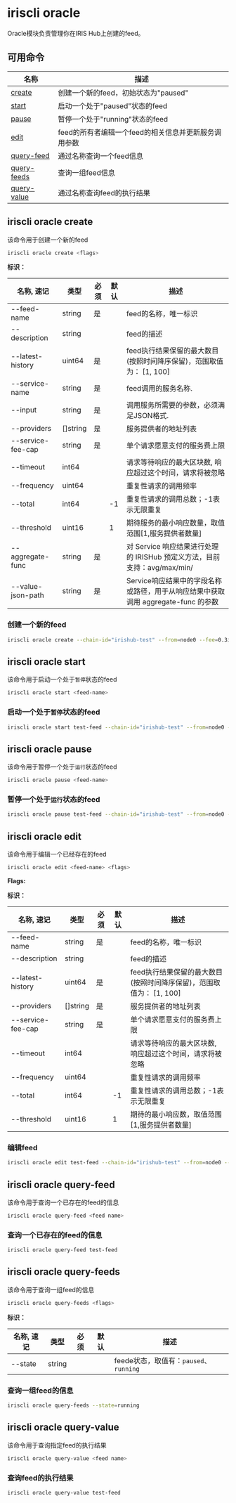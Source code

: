 # iriscli oracle

Oracle模块负责管理你在IRIS Hub上创建的feed。

## 可用命令

| 名称                                       | 描述                                 |
| ------------------------------------------ | ------------------------------------ |
| [create](#iriscli-oracle-create)           | 创建一个新的feed，初始状态为"paused" |
| [start](#iriscli-oracle-start)             | 启动一个处于"paused"状态的feed       |
| [pause](#iriscli-oracle-pause)             | 暂停一个处于"running"状态的feed      |
| [edit](#iriscli-oracle-edit)               | feed的所有者编辑一个feed的相关信息并更新服务调用参数   |
| [query-feed](#iriscli-oracle-query-feed)   | 通过名称查询一个feed信息             |
| [query-feeds](#iriscli-oracle-query-feeds) | 查询一组feed信息                     |
| [query-value](#iriscli-oracle-query-value) | 通过名称查询feed的执行结果           |

## iriscli oracle create

该命令用于创建一个新的feed

```bash
iriscli oracle create <flags>
```

**标识：**

| 名称, 速记        | 类型     | 必须 | 默认 | 描述                                                                              |
| ----------------- | -------- | ---- | ---- | --------------------------------------------------------------------------------- |
| --feed-name       | string   | 是   |      | feed的名称，唯一标识                                                              |
| --description     | string   |      |      | feed的描述                                                                        |
| --latest-history  | uint64   | 是   |      | feed执行结果保留的最大数目(按照时间降序保留)，范围取值为： [1, 100]               |
| --service-name    | string   | 是   |      | feed调用的服务名称.                                                               |
| --input           | string   | 是   |      | 调用服务所需要的参数，必须满足JSON格式.                                           |
| --providers       | []string | 是   |      | 服务提供者的地址列表                                                              |
| --service-fee-cap | string   | 是   |      | 单个请求愿意支付的服务费上限                                                      |
| --timeout         | int64    |      |      | 请求等待响应的最大区块数, 响应超过这个时间，请求将被忽略                          |
| --frequency       | uint64   |      |      | 重复性请求的调用频率                                                              |
| --total           | int64    |      | -1   | 重复性请求的调用总数；-1表示无限重复                                              |
| --threshold       | uint16   |      | 1    | 期待服务的最小响应数量，取值范围[1,服务提供者数量]                                      |
| --aggregate-func  | string   | 是   |      | 对 Service 响应结果进行处理的 IRISHub 预定义方法，目前支持：avg/max/min/          |
| --value-json-path | string   | 是   |      | Service响应结果中的字段名称或路径，用于从响应结果中获取调用 aggregate-func 的参数 |

### 创建一个新的feed

```bash
iriscli oracle create --chain-id="irishub-test" --from=node0 --fee=0.3iris --feed-name="test-feed" --latest-history=10 --service-name="test-service" --input={request-data} --providers="faa1hp29kuh22vpjjlnctmyml5s75evsnsd8r4x0mm,faa15rurzhkemsgfm42dnwhafjdv5s8e2pce0ku8ya" --service-fee-cap=1iris --timeout=2 --frequency=10 --total=10 --threshold=1 --aggregate-func="avg" --value-json-path="high" --commit
```

## iriscli oracle start

该命令用于启动一个处于`暂停`状态的feed

```bash
iriscli oracle start <feed-name>
```

### 启动一个处于`暂停`状态的feed

```bash
iriscli oracle start test-feed --chain-id="irishub-test" --from=node0 --fee=0.3iris --commit
```

## iriscli oracle pause

该命令用于暂停一个处于`运行`状态的feed

```bash
iriscli oracle pause <feed-name>
```

### 暂停一个处于`运行`状态的feed

```bash
iriscli oracle pause test-feed --chain-id="irishub-test" --from=node0 --fee=0.3iris --commit
```

## iriscli oracle edit

该命令用于编辑一个已经存在的feed

```bash
iriscli oracle edit <feed-name> <flags>
```

**Flags:**

**标识：**

| 名称, 速记        | 类型     | 必须 | 默认 | 描述                                                                |
| ----------------- | -------- | ---- | ---- | ------------------------------------------------------------------- |
| --feed-name       | string   | 是   |      | feed的名称，唯一标识                                                |
| --description     | string   |      |      | feed的描述                                                          |
| --latest-history  | uint64   | 是   |      | feed执行结果保留的最大数目(按照时间降序保留)，范围取值为： [1, 100] |
| --providers       | []string | 是   |      | 服务提供者的地址列表                                                |
| --service-fee-cap | string   | 是   |      | 单个请求愿意支付的服务费上限                                        |
| --timeout         | int64    |      |      | 请求等待响应的最大区块数, 响应超过这个时间，请求将被忽略            |
| --frequency       | uint64   |      |      | 重复性请求的调用频率                                                |
| --total           | int64    |      | -1   | 重复性请求的调用总数；-1表示无限重复                                |
| --threshold       | uint16   |      | 1    | 期待的最小响应数，取值范围[1,服务提供者数量]                        |

### 编辑feed

```bash
iriscli oracle edit test-feed --chain-id="irishub-test" --from=node0 --fee=0.3iris --feed-name="test-feed" --latest-history=5 --commit
```

## iriscli oracle query-feed

该命令用于查询一个已存在的feed的信息

```bash
iriscli oracle query-feed <feed name>
```

### 查询一个已存在的feed的信息

```bash
iriscli oracle query-feed test-feed
```

## iriscli oracle query-feeds

该命令用于查询一组feed的信息

```bash
iriscli oracle query-feeds <flags>
```

**标识：**

| 名称, 速记 | 类型   | 必须 | 默认 | 描述                                   |
| ---------- | ------ | ---- | ---- | -------------------------------------- |
| --state    | string |      |      | feede状态，取值有：`paused`、`running` |

### 查询一组feed的信息

```bash
iriscli oracle query-feeds --state=running
```

## iriscli oracle query-value

该命令用于查询指定feed的执行结果

```bash
iriscli oracle query-value <feed name>
```

### 查询feed的执行结果

```bash
iriscli oracle query-value test-feed
```
